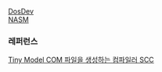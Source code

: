 
[DosDev](https://github.com/pdpdds/DOSDev)  
[NASM](https://www.nasm.us/pub/nasm/releasebuilds/2.15.05)  

### 레퍼런스
[Tiny Model COM 파일을 생성하는 컴파일러 SCC](https://github.com/mras0/scc)  
